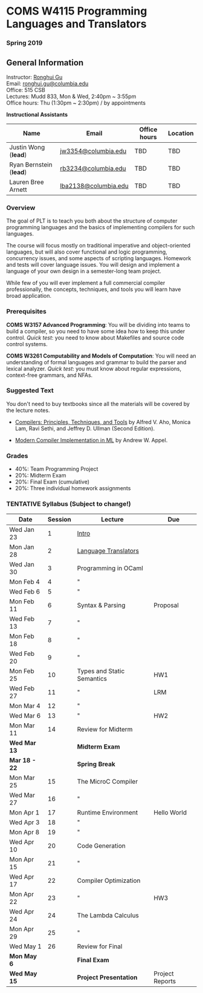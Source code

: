 # COMS W4115 Programming Languages and Translators
### Spring 2019

## General Information

Instructor: [Ronghui Gu](https://www.cs.columbia.edu/~rgu/)  
Email: ronghui.gu@columbia.edu  
Office: 515 CSB  
Lectures: Mudd 833, Mon & Wed, 2:40pm ~ 3:55pm  
Office hours: Thu (1:30pm ~ 2:30pm) / by appointments  

**Instructional Assistants**  

| Name      | Email | Office hours | Location |  
| ----------- | ----------- |  ----------- |  ----------- |  
| Justin Wong (**lead**)| jw3354@columbia.edu | TBD | TBD |  
| Ryan Bernstein (**lead**)| rb3234@columbia.edu | TBD | TBD |  
| Lauren Bree Arnett | lba2138@columbia.edu | TBD | TBD |  

### Overview
The goal of PLT is to teach you both about the structure of computer programming languages and the basics of implementing compilers for such languages.

The course will focus mostly on traditional imperative and object-oriented languages, but will also cover functional and logic programming, concurrency issues, and some aspects of scripting languages. Homework and tests will cover language issues. You will design and implement a language of your own design in a semester-long team project.

While few of you will ever implement a full commercial compiler professionally, the concepts, techniques, and tools you will learn have broad application.

### Prerequisites
**COMS W3157 Advanced Programming**: You will be dividing into teams to build a compiler, so you need to have some idea how to keep this under control. *Quick test*: you need to know about Makefiles and source code control systems.

**COMS W3261 Computability and Models of Computation**: You will need an understanding of formal languages and grammar to build the parser and lexical analyzer. *Quick test*: you must know about regular expressions, context-free grammars, and NFAs.

### Suggested Text
You don't need to buy textbooks since all the materials will be covered by the lecture notes.
- [Compilers: Principles, Techniques, and Tools](https://www.amazon.com/Compilers-Principles-Techniques-Tools-2nd/dp/0321486811)
 by Alfred V. Aho, Monica Lam, Ravi Sethi, and Jeffrey D. Ullman (Second Edition).

- [Modern Compiler Implementation in ML](http://www.cs.princeton.edu/~appel/modern/ml/)
  by Andrew W. Appel.

### Grades
  - 40%: Team Programming Project
  - 20%: Midterm Exam
  - 20%: Final Exam (cumulative)
  - 20%: Three individual homework assignments

### TENTATIVE Syllabus (Subject to change!)

| Date      | Session | Lecture | Due |
| ----------- | ----------- |  ----------- |  ----------- |
| Wed Jan 23  | 1  | [Intro](./lectures/intro.pdf) | |
| Mon Jan 28  | 2  | [Language Translators](./lectures/translators.pdf)  | |
| Wed Jan 30  | 3  | Programming in OCaml  | |
| Mon Feb 4   | 4  | " | |
| Wed Feb 6   | 5  | " | |
| Mon Feb 11  | 6  | Syntax & Parsing | Proposal|
| Wed Feb 13  | 7  | " | |
| Mon Feb 18  | 8  | " | |
| Wed Feb 20  | 9  | " | |
| Mon Feb 25  | 10 | Types and Static Semantics | HW1|
| Wed Feb 27  | 11 | " | LRM|
| Mon Mar 4   | 12 | " | |
| Wed Mar 6   | 13 | " | HW2|
| Mon Mar 11  | 14 | Review for Midterm | |
| **Wed Mar 13**  |    | **Midterm Exam** | |
| **Mar 18 - 22** |    | **Spring Break** | |
| Mon Mar 25  | 15 | The MicroC Compiler | |
| Wed Mar 27  | 16 | " | |
| Mon Apr 1   | 17 | Runtime Environment | Hello World |
| Wed Apr 3   | 18 | " | |
| Mon Apr 8   | 19 | " | |
| Wed Apr 10  | 20 | Code Generation | |
| Mon Apr 15  | 21 | " | |
| Wed Apr 17  | 22 | Compiler Optimization | |
| Mon Apr 22  | 23 | " | HW3 |
| Wed Apr 24  | 24 | The Lambda Calculus | |
| Mon Apr 29  | 25 | " | |
| Wed May 1   | 26 | Review for Final  | |
| **Mon May 6**   |    | **Final Exam**  | |
| **Wed May 15**  |    | **Project Presentation**  | Project Reports |
